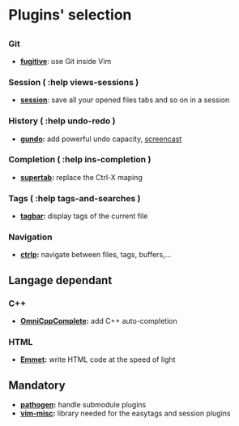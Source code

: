 # Plugins' selection

##

### Git
- **[fugitive](https://github.com/tpope/vim-fugitive)**:        use Git inside Vim

### Session ( :help views-sessions )
- **[session](https://github.com/xolox/vim-session)**:          save all your opened files tabs and so on in a session

### History ( :help undo-redo )
- **[gundo](https://github.com/sjl/gundo.vim):**            add powerful undo capacity, [screencast](http://vimcasts.org/episodes/undo-branching-and-gundo-vim/)

### Completion ( :help ins-completion )
- **[supertab](https://github.com/ervandew/supertab):**         replace the Ctrl-X maping

### Tags ( :help tags-and-searches )
- **[tagbar](https://github.com/majutsushi/tagbar):**           display tags of the current file

### Navigation
- **[ctrlp](https://github.com/kien/ctrlp.vim):**            navigate between files, tags, buffers,...

## Langage dependant

### C++
- **[OmniCppComplete](https://github.com/vim-scripts/OmniCppComplete):**  add C++ auto-completion

### HTML
- **[Emmet](https://github.com/vim-scripts/Emmet.vim):**            write HTML code at the speed of light

## Mandatory
- **[pathogen](https://github.com/tpope/vim-pathogen):**         handle submodule plugins
- **[vim-misc](https://github.com/vim-scripts/vim-misc):**         library needed for the easytags and session plugins
